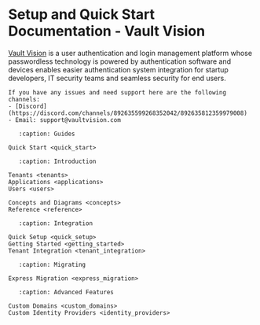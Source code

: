 Setup and Quick Start Documentation - Vault Vision 
===================================

[Vault Vision](https://vaultvision.com) is a user authentication and login management platform whose passwordless technology is powered by authentication software and devices enables easier authentication system integration for startup developers, IT security teams and seamless security for end users.


```{note}
If you have any issues and need support here are the following channels:
- [Discord](https://discord.com/channels/892635599268352042/892635812359979008)
- Email: support@vaultvision.com
```


```{toctree}
   :caption: Guides

Quick Start <quick_start>
```

```{toctree}
   :caption: Introduction

Tenants <tenants>
Applications <applications>
Users <users>

Concepts and Diagrams <concepts>
Reference <reference>
```


```{toctree}
   :caption: Integration

Quick Setup <quick_setup>
Getting Started <getting_started>
Tenant Integration <tenant_integration>
```


```{toctree}
   :caption: Migrating

Express Migration <express_migration>
```


```{toctree}
   :caption: Advanced Features

Custom Domains <custom_domains>
Custom Identity Providers <identity_providers>
```
